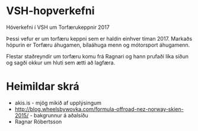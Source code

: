 # VSH-hopverkefni

Hóverkefni í VSH um Torfærukeppnir 2017

Þessi vefur er um torfæru keppni sem er haldin einhver tíman 2017.
Markaðs hópurin er Torfæru áhugamen, bílaáhuga menn og mótorsport áhugamenn.

Flestar staðreyndir um torfæru komu frá Ragnari og hann prufaði líka síðun og sagði okkur um hluti sem ætti að lagfæra.

# Heimildar skrá
- akis.is - mjög mikið af upplýsingum
- http://blog.wheelsbywovka.com/formula-offroad-nez-norway-skien-2015/ - bakgrunnur á aðalsíðu
- Ragnar Róbertsson
